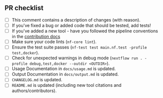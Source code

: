 <!--
# singleron-RD/scflv pull request
Many thanks for contributing to singleron-RD/scflv!
Please fill in the appropriate checklist below (delete whatever is not relevant).
These are the most common things requested on pull requests (PRs).
Remember that PRs should be made against the dev branch, unless you're preparing a pipeline release.
Learn more about contributing: [CONTRIBUTING.md](https://github.com/singleron-RD/scflv/tree/master/.github/CONTRIBUTING.md)
-->

## PR checklist

- [ ] This comment contains a description of changes (with reason).
- [ ] If you've fixed a bug or added code that should be tested, add tests!
- [ ] If you've added a new tool - have you followed the pipeline conventions in the [contribution docs](https://github.com/singleron-RD/scflv/tree/master/.github/CONTRIBUTING.md)
- [ ] Make sure your code lints (`nf-core lint`).
- [ ] Ensure the test suite passes (`nf-test test main.nf.test -profile test,docker`).
- [ ] Check for unexpected warnings in debug mode (`nextflow run . -profile debug,test,docker --outdir <OUTDIR>`).
- [ ] Usage Documentation in `docs/usage.md` is updated.
- [ ] Output Documentation in `docs/output.md` is updated.
- [ ] `CHANGELOG.md` is updated.
- [ ] `README.md` is updated (including new tool citations and authors/contributors).